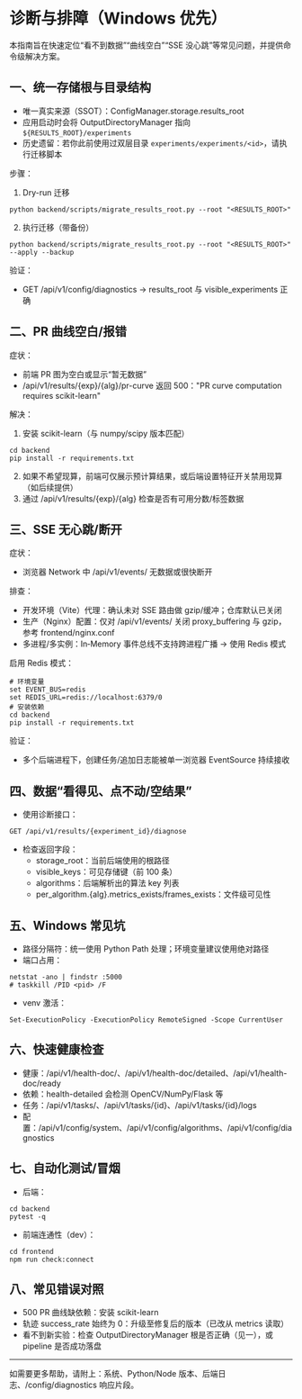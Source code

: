 # 诊断与排障（Windows 优先）

本指南旨在快速定位“看不到数据”“曲线空白”“SSE 没心跳”等常见问题，并提供命令级解决方案。

## 一、统一存储根与目录结构

- 唯一真实来源（SSOT）：ConfigManager.storage.results_root
- 应用启动时会将 OutputDirectoryManager 指向 `${RESULTS_ROOT}/experiments`
- 历史遗留：若你此前使用过双层目录 `experiments/experiments/<id>`，请执行迁移脚本

步骤：
1) Dry-run 迁移
```
python backend/scripts/migrate_results_root.py --root "<RESULTS_ROOT>"
```
2) 执行迁移（带备份）
```
python backend/scripts/migrate_results_root.py --root "<RESULTS_ROOT>" --apply --backup
```

验证：
- GET /api/v1/config/diagnostics → results_root 与 visible_experiments 正确

## 二、PR 曲线空白/报错

症状：
- 前端 PR 图为空白或显示“暂无数据”
- /api/v1/results/{exp}/{alg}/pr-curve 返回 500："PR curve computation requires scikit-learn"

解决：
1) 安装 scikit-learn（与 numpy/scipy 版本匹配）
```
cd backend
pip install -r requirements.txt
```
2) 如果不希望现算，前端可仅展示预计算结果，或后端设置特征开关禁用现算（如后续提供）
3) 通过 /api/v1/results/{exp}/{alg} 检查是否有可用分数/标签数据

## 三、SSE 无心跳/断开

症状：
- 浏览器 Network 中 /api/v1/events/ 无数据或很快断开

排查：
- 开发环境（Vite）代理：确认未对 SSE 路由做 gzip/缓冲；仓库默认已关闭
- 生产（Nginx）配置：仅对 /api/v1/events/ 关闭 proxy_buffering 与 gzip，参考 frontend/nginx.conf
- 多进程/多实例：In‑Memory 事件总线不支持跨进程广播 → 使用 Redis 模式

启用 Redis 模式：
```
# 环境变量
set EVENT_BUS=redis
set REDIS_URL=redis://localhost:6379/0
# 安装依赖
cd backend
pip install -r requirements.txt
```

验证：
- 多个后端进程下，创建任务/追加日志能被单一浏览器 EventSource 持续接收

## 四、数据“看得见、点不动/空结果”

- 使用诊断接口：
```
GET /api/v1/results/{experiment_id}/diagnose
```
- 检查返回字段：
  - storage_root：当前后端使用的根路径
  - visible_keys：可见存储键（前 100 条）
  - algorithms：后端解析出的算法 key 列表
  - per_algorithm.{alg}.metrics_exists/frames_exists：文件级可见性

## 五、Windows 常见坑

- 路径分隔符：统一使用 Python Path 处理；环境变量建议使用绝对路径
- 端口占用：
```
netstat -ano | findstr :5000
# taskkill /PID <pid> /F
```
- venv 激活：
```
Set-ExecutionPolicy -ExecutionPolicy RemoteSigned -Scope CurrentUser
```

## 六、快速健康检查

- 健康：/api/v1/health-doc/、/api/v1/health-doc/detailed、/api/v1/health-doc/ready
- 依赖：health-detailed 会检测 OpenCV/NumPy/Flask 等
- 任务：/api/v1/tasks/、/api/v1/tasks/{id}、/api/v1/tasks/{id}/logs
- 配置：/api/v1/config/system、/api/v1/config/algorithms、/api/v1/config/diagnostics

## 七、自动化测试/冒烟

- 后端：
```
cd backend
pytest -q
```
- 前端连通性（dev）：
```
cd frontend
npm run check:connect
```

## 八、常见错误对照

- 500 PR 曲线缺依赖：安装 scikit-learn
- 轨迹 success_rate 始终为 0：升级至修复后的版本（已改从 metrics 读取）
- 看不到新实验：检查 OutputDirectoryManager 根是否正确（见一），或 pipeline 是否成功落盘

---

如需要更多帮助，请附上：系统、Python/Node 版本、后端日志、/config/diagnostics 响应片段。
